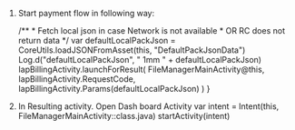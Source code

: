 

 1. Start payment flow in following way:

       /**
             *  Fetch local json in case Network is not available
             *   OR RC does not return data
             */
            var defaultLocalPackJson = CoreUtils.loadJSONFromAsset(this, "DefaultPackJsonData")
            Log.d("defaultLocalPackJson", " 1mm " + defaultLocalPackJson)
            IapBillingActivity.launchForResult(
                FileManagerMainActivity@this,
                IapBillingActivity.RequestCode,
                IapBillingActivity.Params(defaultLocalPackJson)
            )
        }

2.  In Resulting activity. Open Dash board Activity
var intent = Intent(this, FileManagerMainActivity::class.java)
        startActivity(intent)